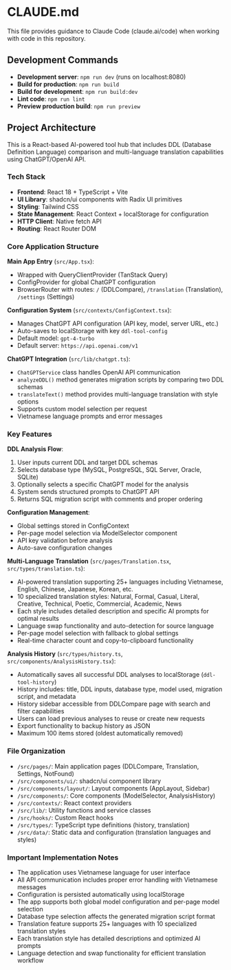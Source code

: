 # CLAUDE.md

This file provides guidance to Claude Code (claude.ai/code) when working with code in this repository.

## Development Commands

- **Development server**: `npm run dev` (runs on localhost:8080)
- **Build for production**: `npm run build`
- **Build for development**: `npm run build:dev`
- **Lint code**: `npm run lint`
- **Preview production build**: `npm run preview`

## Project Architecture

This is a React-based AI-powered tool hub that includes DDL (Database Definition Language) comparison and multi-language translation capabilities using ChatGPT/OpenAI API.

### Tech Stack
- **Frontend**: React 18 + TypeScript + Vite
- **UI Library**: shadcn/ui components with Radix UI primitives
- **Styling**: Tailwind CSS
- **State Management**: React Context + localStorage for configuration
- **HTTP Client**: Native fetch API
- **Routing**: React Router DOM

### Core Application Structure

**Main App Entry** (`src/App.tsx`):
- Wrapped with QueryClientProvider (TanStack Query)
- ConfigProvider for global ChatGPT configuration
- BrowserRouter with routes: `/` (DDLCompare), `/translation` (Translation), `/settings` (Settings)

**Configuration System** (`src/contexts/ConfigContext.tsx`):
- Manages ChatGPT API configuration (API key, model, server URL, etc.)
- Auto-saves to localStorage with key `ddl-tool-config`
- Default model: `gpt-4-turbo`
- Default server: `https://api.openai.com/v1`

**ChatGPT Integration** (`src/lib/chatgpt.ts`):
- `ChatGPTService` class handles OpenAI API communication
- `analyzeDDL()` method generates migration scripts by comparing two DDL schemas
- `translateText()` method provides multi-language translation with style options
- Supports custom model selection per request
- Vietnamese language prompts and error messages

### Key Features

**DDL Analysis Flow**:
1. User inputs current DDL and target DDL schemas
2. Selects database type (MySQL, PostgreSQL, SQL Server, Oracle, SQLite)  
3. Optionally selects a specific ChatGPT model for the analysis
4. System sends structured prompts to ChatGPT API
5. Returns SQL migration script with comments and proper ordering

**Configuration Management**:
- Global settings stored in ConfigContext
- Per-page model selection via ModelSelector component
- API key validation before analysis
- Auto-save configuration changes

**Multi-Language Translation** (`src/pages/Translation.tsx`, `src/types/translation.ts`):
- AI-powered translation supporting 25+ languages including Vietnamese, English, Chinese, Japanese, Korean, etc.
- 10 specialized translation styles: Natural, Formal, Casual, Literal, Creative, Technical, Poetic, Commercial, Academic, News
- Each style includes detailed description and specific AI prompts for optimal results
- Language swap functionality and auto-detection for source language
- Per-page model selection with fallback to global settings
- Real-time character count and copy-to-clipboard functionality

**Analysis History** (`src/types/history.ts`, `src/components/AnalysisHistory.tsx`):
- Automatically saves all successful DDL analyses to localStorage (`ddl-tool-history`)
- History includes: title, DDL inputs, database type, model used, migration script, and metadata
- History sidebar accessible from DDLCompare page with search and filter capabilities
- Users can load previous analyses to reuse or create new requests
- Export functionality to backup history as JSON
- Maximum 100 items stored (oldest automatically removed)

### File Organization

- `/src/pages/`: Main application pages (DDLCompare, Translation, Settings, NotFound)
- `/src/components/ui/`: shadcn/ui component library
- `/src/components/layout/`: Layout components (AppLayout, Sidebar)
- `/src/components/`: Core components (ModelSelector, AnalysisHistory)
- `/src/contexts/`: React context providers
- `/src/lib/`: Utility functions and service classes
- `/src/hooks/`: Custom React hooks
- `/src/types/`: TypeScript type definitions (history, translation)
- `/src/data/`: Static data and configuration (translation languages and styles)

### Important Implementation Notes

- The application uses Vietnamese language for user interface
- All API communication includes proper error handling with Vietnamese messages  
- Configuration is persisted automatically using localStorage
- The app supports both global model configuration and per-page model selection
- Database type selection affects the generated migration script format
- Translation feature supports 25+ languages with 10 specialized translation styles
- Each translation style has detailed descriptions and optimized AI prompts
- Language detection and swap functionality for efficient translation workflow